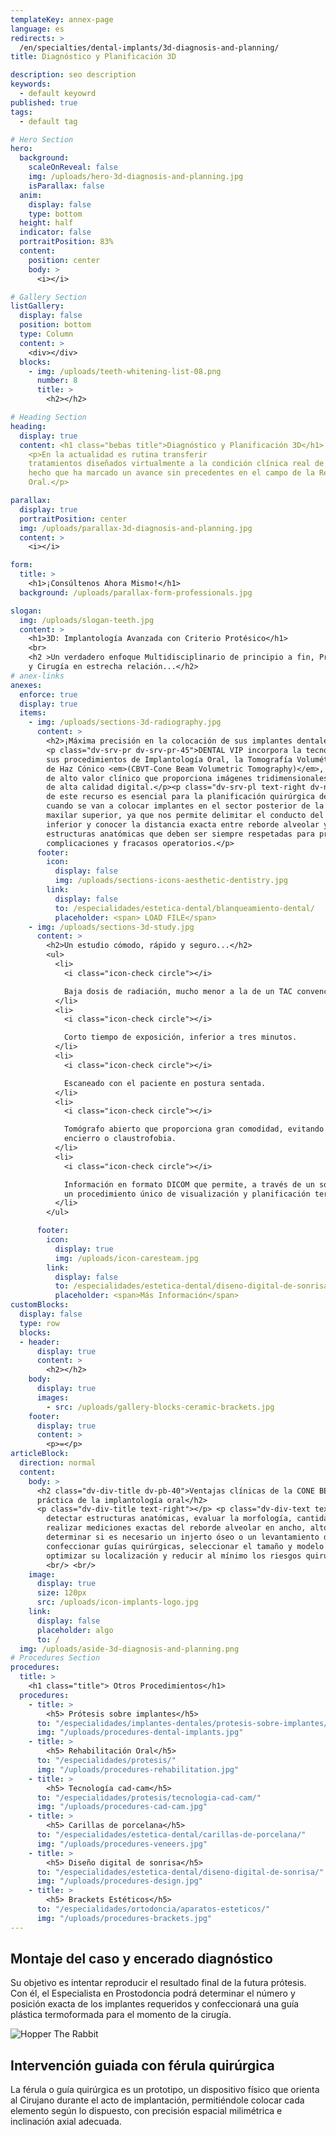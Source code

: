 ```yaml
---
templateKey: annex-page
language: es
redirects: >
  /en/specialties/dental-implants/3d-diagnosis-and-planning/
title: Diagnóstico y Planificación 3D

description: seo description
keywords:
  - default keyowrd
published: true
tags:
  - default tag

# Hero Section
hero:
  background:
    scaleOnReveal: false
    img: /uploads/hero-3d-diagnosis-and-planning.jpg
    isParallax: false
  anim:
    display: false
    type: bottom
  height: half
  indicator: false
  portraitPosition: 83%
  content:
    position: center
    body: >
      <i></i>

# Gallery Section
listGallery:
  display: false
  position: bottom
  type: Column
  content: >
    <div></div>
  blocks:
    - img: /uploads/teeth-whitening-list-08.png
      number: 8
      title: >
        <h2></h2>

# Heading Section
heading:
  display: true
  content: <h1 class="bebas title">Diagnóstico y Planificación 3D</h1>
    <p>En la actualidad es rutina transferir
    tratamientos diseñados virtualmente a la condición clínica real de nuestros pacientes,
    hecho que ha marcado un avance sin precedentes en el campo de la Rehabilitación
    Oral.</p>

parallax:
  display: true
  portraitPosition: center
  img: /uploads/parallax-3d-diagnosis-and-planning.jpg
  content: >
    <i></i>

form:
  title: >
    <h1>¡Consúltenos Ahora Mismo!</h1>
  background: /uploads/parallax-form-professionals.jpg

slogan:
  img: /uploads/slogan-teeth.jpg
  content: >
    <h1>3D: Implantología Avanzada con Criterio Protésico</h1>
    <br>
    <h2 >Un verdadero enfoque Multidisciplinario de principio a fin, Prostodoncia
    y Cirugía en estrecha relación...</h2>
# anex-links
anexes:
  enforce: true
  display: true
  items:
    - img: /uploads/sections-3d-radiography.jpg
      content: >
        <h2>¡Máxima precisión en la colocación de sus implantes dentales!</h2>
        <p class="dv-srv-pr dv-srv-pr-45">DENTAL VIP incorpora la tecnología de última generación en
        sus procedimientos de Implantología Oral, la Tomografía Volumétrica Digital
        de Haz Cónico <em>(CBVT-Cone Beam Volumetric Tomography)</em>, una herramienta
        de alto valor clínico que proporciona imágenes tridimensionales, precisas y
        de alta calidad digital.</p><p class="dv-srv-pl text-right dv-npr">La utilización
        de este recurso es esencial para la planificación quirúrgica del caso, particularmente
        cuando se van a colocar implantes en el sector posterior de la mandíbula y/o
        maxilar superior, ya que nos permite delimitar el conducto del nervio dentario
        inferior y conocer la distancia exacta entre reborde alveolar y seno maxilar,
        estructuras anatómicas que deben ser siempre respetadas para prevenir riesgos,
        complicaciones y fracasos operatorios.</p>
      footer:
        icon:
          display: false
          img: /uploads/sections-icons-aesthetic-dentistry.jpg
        link:
          display: false
          to: /especialidades/estetica-dental/blanqueamiento-dental/
          placeholder: <span> LOAD FILE</span>
    - img: /uploads/sections-3d-study.jpg
      content: >
        <h2>Un estudio cómodo, rápido y seguro...</h2>
        <ul>
          <li>
            <i class="icon-check circle"></i>

            Baja dosis de radiación, mucho menor a la de un TAC convencional.
          </li>
          <li>
            <i class="icon-check circle"></i>

            Corto tiempo de exposición, inferior a tres minutos.
          </li>
          <li>
            <i class="icon-check circle"></i>

            Escaneado con el paciente en postura sentada.
          </li>
          <li>
            <i class="icon-check circle"></i>

            Tomógrafo abierto que proporciona gran comodidad, evitando sensaciones de
            encierro o claustrofobia.
          </li>
          <li>
            <i class="icon-check circle"></i>

            Información en formato DICOM que permite, a través de un software especial,
            un procedimiento único de visualización y planificación terapéutica.
          </li>
        </ul>

      footer:
        icon:
          display: true
          img: /uploads/icon-caresteam.jpg
        link:
          display: false
          to: /especialidades/estetica-dental/diseno-digital-de-sonrisa/
          placeholder: <span>Más Información</span>
customBlocks:
  display: false
  type: row
  blocks:
  - header:
      display: true
      content: >
        <h2></h2>
    body: 
      display: true
      images:
        - src: /uploads/gallery-blocks-ceramic-brackets.jpg
    footer:
      display: true
      content: >
        <p>=</p>
articleBlock:
  direction: normal
  content:
    body: >
      <h2 class="dv-div-title dv-pb-40">Ventajas clínicas de la CONE BEAM en la
      práctica de la implantología oral</h2>
      <p class="dv-div-title text-right"></p> <p class="dv-div-text text-right">Permite
        detectar estructuras anatómicas, evaluar la morfología, cantidad y calidad ósea,
        realizar mediciones exactas del reborde alveolar en ancho, alto y profundidad,
        determinar si es necesario un injerto óseo o un levantamiento de seno maxilar,
        confeccionar guías quirúrgicas, seleccionar el tamaño y modelo de los implantes,
        optimizar su localización y reducir al mínimo los riesgos quirúrgicos.</p>
        <br/> <br/>
    image:
      display: true
      size: 120px
      src: /uploads/icon-implants-logo.jpg
    link:
      display: false
      placeholder: algo
      to: /
  img: /uploads/aside-3d-diagnosis-and-planning.png
# Procedures Section
procedures:
  title: >
    <h1 class="title"> Otros Procedimientos</h1>
  procedures:
    - title: >
        <h5> Prótesis sobre implantes</h5>
      to: "/especialidades/implantes-dentales/protesis-sobre-implantes/"
      img: "/uploads/procedures-dental-implants.jpg"
    - title: >
        <h5> Rehabilitación Oral</h5>
      to: "/especialidades/protesis/"
      img: "/uploads/procedures-rehabilitation.jpg"
    - title: >
        <h5> Tecnología cad-cam</h5>
      to: "/especialidades/protesis/tecnologia-cad-cam/"
      img: "/uploads/procedures-cad-cam.jpg"
    - title: >
        <h5> Carillas de porcelana</h5>
      to: "/especialidades/estetica-dental/carillas-de-porcelana/"
      img: "/uploads/procedures-veneers.jpg"
    - title: >
        <h5> Diseño digital de sonrisa</h5>
      to: "/especialidades/estetica-dental/diseno-digital-de-sonrisa/"
      img: "/uploads/procedures-design.jpg"
    - title: >
        <h5> Brackets Estéticos</h5>
      to: "/especialidades/ortodoncia/aparatos-esteticos/"
      img: "/uploads/procedures-brackets.jpg"
---
```


<div class="row container">
<div class="item np left">

## Montaje del caso y encerado diagnóstico

Su objetivo es intentar reproducir el resultado final de la futura prótesis.
      Con él, el Especialista en Prostodoncia podrá determinar el número y posición
      exacta de los implantes requeridos y confeccionará una guía plástica termoformada
      para el momento de la cirugía.

</div>

<div class="item np image">

![Hopper The Rabbit](/img/info-block-3d.jpg)

</div>
<div class="item np right">

## Intervención guiada con férula quirúrgica

La férula o guía quirúrgica es un prototipo, un dispositivo físico que orienta
      al Cirujano durante el acto de implantación, permitiéndole colocar cada elemento
      según lo dispuesto, con precisión espacial milimétrica e inclinación axial adecuada.

</div>
</div>
